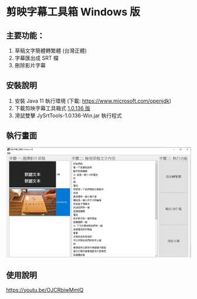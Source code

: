 # 剪映字幕工具箱 Windows 版
## 主要功能：
1. 草稿文字簡體轉繁體 (台灣正體)
2. 字幕匯出成 SRT 檔
3. 刪除影片字幕

## 安裝說明
1. 安裝 Java 11 執行環境 (下載: https://www.microsoft.com/openjdk)
2. 下載剪映字幕工具箱式 [1.0.136 版](https://github.com/jackychu0830/jy-srt-tools/releases/download/1.0.136-Win/JySrtTools-1.0.136-Win.jar)
3. 滑鼠雙擊 JySrtTools-1.0.136-Win.jar 執行程式

## 執行畫面
![畫面](https://github.com/jackychu0830/jy-srt-tools/raw/win/screenshot-win.png)

## 使用說明
https://youtu.be/OJCRbiwMmlQ
